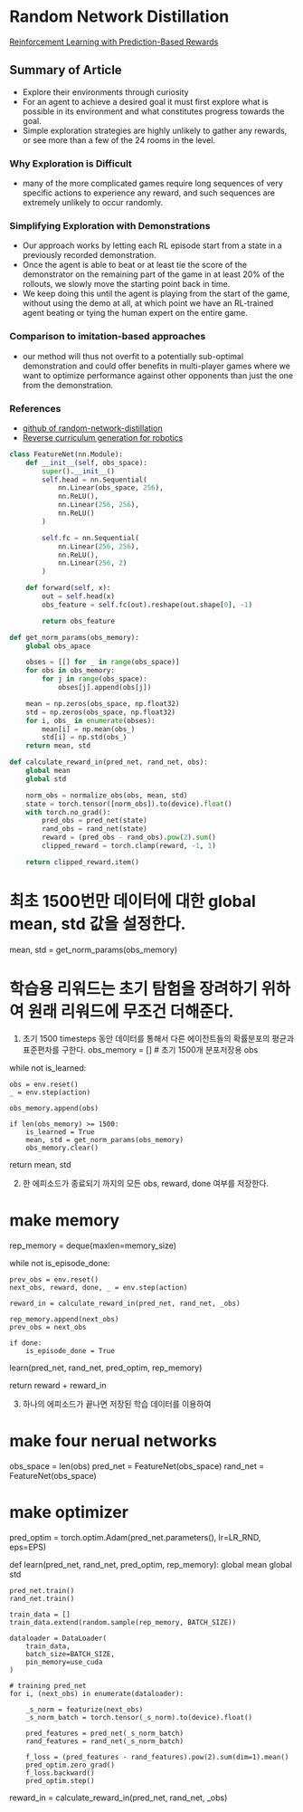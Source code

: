 
# Random Network Distillation

[Reinforcement Learning with Prediction-Based Rewards](https://blog.openai.com/reinforcement-learning-with-prediction-based-rewards)

## Summary of Article
* Explore their environments through curiosity
* For an agent to achieve a desired goal it must first explore what is possible in its environment and what constitutes progress towards the goal.
* Simple exploration strategies are highly unlikely to gather any rewards, or see more than a few of the 24 rooms in the level.

### Why Exploration is Difficult
* many of the more complicated games require long sequences of very specific actions to experience any reward, and such sequences are extremely unlikely to occur randomly.

### Simplifying Exploration with Demonstrations
* Our approach works by letting each RL episode start from a state in a previously recorded demonstration.
* Once the agent is able to beat or at least tie the score of the demonstrator on the remaining part of the game in at least 20% of the rollouts, we slowly move the starting point back in time.
* We keep doing this until the agent is playing from the start of the game, without using the demo at all, at which point we have an RL-trained agent beating or tying the human expert on the entire game.

### Comparison to imitation-based approaches

* our method will thus not overfit to a potentially sub-optimal demonstration and could offer benefits in multi-player games where we want to optimize performance against other opponents than just the one from the demonstration.


### References
* [github of random-network-distillation](https://github.com/openai/random-network-distillation)
* [Reverse curriculum generation for robotics](https://bair.berkeley.edu/blog/2017/12/20/reverse-curriculum/)


```python
class FeatureNet(nn.Module):
    def __init__(self, obs_space):
        super().__init__()
        self.head = nn.Sequential(
            nn.Linear(obs_space, 256),
            nn.ReLU(),
            nn.Linear(256, 256),
            nn.ReLU()
        )

        self.fc = nn.Sequential(
            nn.Linear(256, 256),
            nn.ReLU(),
            nn.Linear(256, 2)
        )

    def forward(self, x):
        out = self.head(x)
        obs_feature = self.fc(out).reshape(out.shape[0], -1)

        return obs_feature

def get_norm_params(obs_memory):
    global obs_apace

    obses = [[] for _ in range(obs_space)]
    for obs in obs_memory:
        for j in range(obs_space):
            obses[j].append(obs[j])

    mean = np.zeros(obs_space, np.float32)
    std = np.zeros(obs_space, np.float32)
    for i, obs_ in enumerate(obses):
        mean[i] = np.mean(obs_)
        std[i] = np.std(obs_)
    return mean, std

def calculate_reward_in(pred_net, rand_net, obs):
    global mean
    global std

    norm_obs = normalize_obs(obs, mean, std)
    state = torch.tensor([norm_obs]).to(device).float()
    with torch.no_grad():
        pred_obs = pred_net(state)
        rand_obs = rand_net(state)
        reward = (pred_obs - rand_obs).pow(2).sum()
        clipped_reward = torch.clamp(reward, -1, 1)

    return clipped_reward.item()
```


# 최초 1500번만 데이터에 대한 global mean, std 값을 설정한다.
mean, std = get_norm_params(obs_memory)

# 학습용 리워드는 초기 탐험을 장려하기 위하여 원래 리워드에 무조건 더해준다.


1. 초기 1500 timesteps 동안 데이터를 통해서 다른 에이전트들의 확률분포의 평균과 표준편차를 구한다.
obs_memory = [] # 초기 1500개 분포저장용 obs

while not is_learned:
	
	obs = env.reset()
	_ = env.step(action)

    obs_memory.append(obs)
	
	if len(obs_memory) >= 1500:
		is_learned = True
    	mean, std = get_norm_params(obs_memory)
    	obs_memory.clear()

return mean, std



2. 한 에피소드가 종료되기 까지의 모든 obs, reward, done 여부를 저장한다.

# make memory
rep_memory = deque(maxlen=memory_size)


while not is_episode_done:
	
	prev_obs = env.reset()
	next_obs, reward, done, _ = env.step(action)

    reward_in = calculate_reward_in(pred_net, rand_net, _obs)

	rep_memory.append(next_obs)
	prev_obs = next_obs

	if done:
		is_episode_done = True


learn(pred_net, rand_net, pred_optim, rep_memory)

return reward + reward_in



3. 하나의 에피소드가 끝나면 저장된 학습 데이터를 이용하여 

# make four nerual networks
obs_space = len(obs)
pred_net = FeatureNet(obs_space)
rand_net = FeatureNet(obs_space)

# make optimizer
pred_optim = torch.optim.Adam(pred_net.parameters(), lr=LR_RND, eps=EPS)



def learn(pred_net, rand_net, pred_optim, rep_memory):
    global mean
    global std

    pred_net.train()
    rand_net.train()

    train_data = []
    train_data.extend(random.sample(rep_memory, BATCH_SIZE))

    dataloader = DataLoader(
        train_data,
        batch_size=BATCH_SIZE,
        pin_memory=use_cuda
    )

    # training pred_net
    for i, (next_obs) in enumerate(dataloader):

        _s_norm = featurize(next_obs)
        _s_norm_batch = torch.tensor(_s_norm).to(device).float()

        pred_features = pred_net(_s_norm_batch)
        rand_features = rand_net(_s_norm_batch)

        f_loss = (pred_features - rand_features).pow(2).sum(dim=1).mean()
        pred_optim.zero_grad()
        f_loss.backward()
        pred_optim.step()


reward_in = calculate_reward_in(pred_net, rand_net, _obs)





